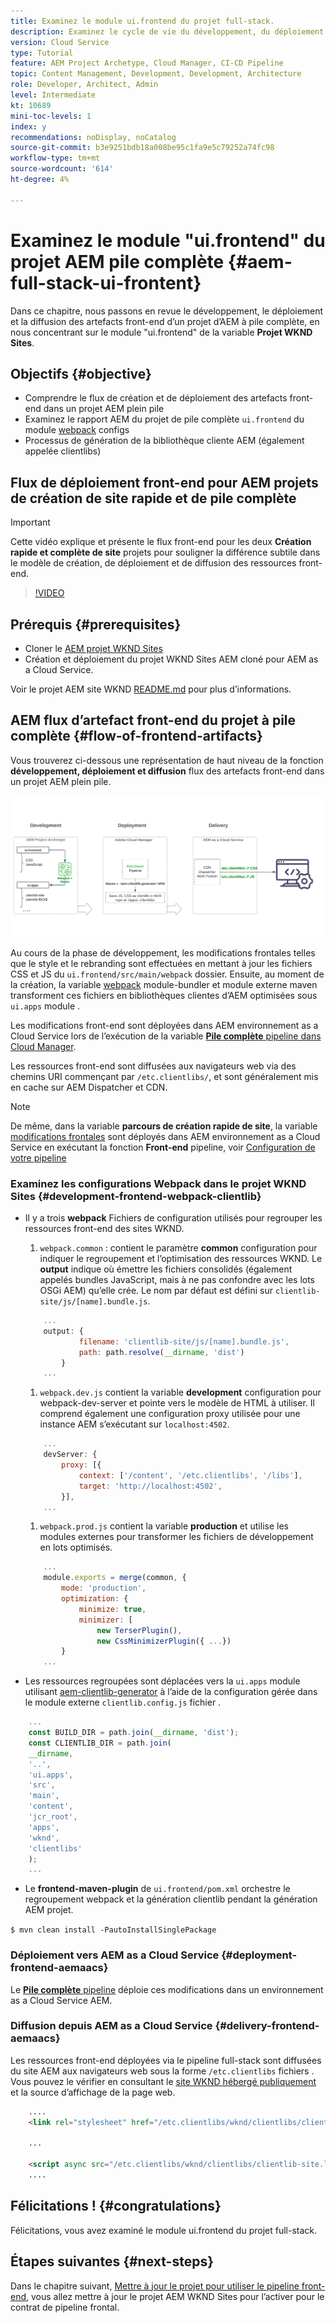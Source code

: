 ```yaml
---
title: Examinez le module ui.frontend du projet full-stack.
description: Examinez le cycle de vie du développement, du déploiement et de la diffusion front-end d’un projet AEM Sites complet basé sur Maven.
version: Cloud Service
type: Tutorial
feature: AEM Project Archetype, Cloud Manager, CI-CD Pipeline
topic: Content Management, Development, Development, Architecture
role: Developer, Architect, Admin
level: Intermediate
kt: 10689
mini-toc-levels: 1
index: y
recommendations: noDisplay, noCatalog
source-git-commit: b3e9251bdb18a008be95c1fa9e5c79252a74fc98
workflow-type: tm+mt
source-wordcount: '614'
ht-degree: 4%

---
```



# Examinez le module &quot;ui.frontend&quot; du projet AEM pile complète {#aem-full-stack-ui-frontent}

Dans ce chapitre, nous passons en revue le développement, le déploiement et la diffusion des artefacts front-end d’un projet d’AEM à pile complète, en nous concentrant sur le module &quot;ui.frontend&quot; de la variable __Projet WKND Sites__.


## Objectifs {#objective}

* Comprendre le flux de création et de déploiement des artefacts front-end dans un projet AEM plein pile
* Examinez le rapport AEM du projet de pile complète `ui.frontend` du module [webpack](https://webpack.js.org/) configs
* Processus de génération de la bibliothèque cliente AEM (également appelée clientlibs)

## Flux de déploiement front-end pour AEM projets de création de site rapide et de pile complète

>[!IMPORTANT]
>
>Cette vidéo explique et présente le flux front-end pour les deux **Création rapide et complète de site** projets pour souligner la différence subtile dans le modèle de création, de déploiement et de diffusion des ressources front-end.

>[!VIDEO](https://video.tv.adobe.com/v/3409344?quality=12&learn=on)

## Prérequis {#prerequisites}


* Cloner le [AEM projet WKND Sites](https://github.com/adobe/aem-guides-wknd)
* Création et déploiement du projet WKND Sites AEM cloné pour AEM as a Cloud Service.

Voir le projet AEM site WKND [README.md](https://github.com/adobe/aem-guides-wknd/blob/main/README.md) pour plus d’informations.

## AEM flux d’artefact front-end du projet à pile complète {#flow-of-frontend-artifacts}

Vous trouverez ci-dessous une représentation de haut niveau de la fonction __développement, déploiement et diffusion__ flux des artefacts front-end dans un projet AEM plein pile.

![Développement, déploiement et diffusion d’artefacts front-end](assets/Dev-Deploy-Delivery-AEM-Project.png)


Au cours de la phase de développement, les modifications frontales telles que le style et le rebranding sont effectuées en mettant à jour les fichiers CSS et JS du `ui.frontend/src/main/webpack` dossier. Ensuite, au moment de la création, la variable [webpack](https://webpack.js.org/) module-bundler et module externe maven transforment ces fichiers en bibliothèques clientes d’AEM optimisées sous `ui.apps` module .

Les modifications front-end sont déployées dans AEM environnement as a Cloud Service lors de l’exécution de la variable [__Pile complète__ pipeline dans Cloud Manager](https://experienceleague.adobe.com/docs/experience-manager-cloud-service/content/implementing/using-cloud-manager/cicd-pipelines/introduction-ci-cd-pipelines.html).

Les ressources front-end sont diffusées aux navigateurs web via des chemins URI commençant par `/etc.clientlibs/`, et sont généralement mis en cache sur AEM Dispatcher et CDN.


>[!NOTE]
>
> De même, dans la variable __parcours de création rapide de site__, la variable [modifications frontales](https://experienceleague.adobe.com/docs/experience-manager-cloud-service/content/sites/administering/site-creation/quick-site/customize-theme.html) sont déployés dans AEM environnement as a Cloud Service en exécutant la fonction __Front-end__ pipeline, voir [Configuration de votre pipeline](https://experienceleague.adobe.com/docs/experience-manager-cloud-service/content/sites/administering/site-creation/quick-site/pipeline-setup.html)

### Examinez les configurations Webpack dans le projet WKND Sites {#development-frontend-webpack-clientlib}

* Il y a trois __webpack__ Fichiers de configuration utilisés pour regrouper les ressources front-end des sites WKND.

   1. `webpack.common` : contient le paramètre __common__ configuration pour indiquer le regroupement et l’optimisation des ressources WKND. Le __output__ indique où émettre les fichiers consolidés (également appelés bundles JavaScript, mais à ne pas confondre avec les lots OSGi AEM) qu’elle crée. Le nom par défaut est défini sur `clientlib-site/js/[name].bundle.js`.

   ```javascript
       ...
       output: {
               filename: 'clientlib-site/js/[name].bundle.js',
               path: path.resolve(__dirname, 'dist')
           }
       ...    
   ```

   1. `webpack.dev.js` contient la variable __development__ configuration pour webpack-dev-server et pointe vers le modèle de HTML à utiliser. Il comprend également une configuration proxy utilisée pour une instance AEM s’exécutant sur `localhost:4502`.

   ```javascript
       ...
       devServer: {
           proxy: [{
               context: ['/content', '/etc.clientlibs', '/libs'],
               target: 'http://localhost:4502',
           }],
       ...    
   ```

   1. `webpack.prod.js` contient la variable __production__ et utilise les modules externes pour transformer les fichiers de développement en lots optimisés.

   ```javascript
       ...
       module.exports = merge(common, {
           mode: 'production',
           optimization: {
               minimize: true,
               minimizer: [
                   new TerserPlugin(),
                   new CssMinimizerPlugin({ ...})
           }
       ...    
   ```


* Les ressources regroupées sont déplacées vers la `ui.apps` module utilisant [aem-clientlib-generator](https://www.npmjs.com/package/aem-clientlib-generator) à l’aide de la configuration gérée dans le module externe `clientlib.config.js` fichier .

```javascript
    ...
    const BUILD_DIR = path.join(__dirname, 'dist');
    const CLIENTLIB_DIR = path.join(
    __dirname,
    '..',
    'ui.apps',
    'src',
    'main',
    'content',
    'jcr_root',
    'apps',
    'wknd',
    'clientlibs'
    );
    ...
```

* Le __frontend-maven-plugin__ de `ui.frontend/pom.xml` orchestre le regroupement webpack et la génération clientlib pendant la génération AEM projet.

`$ mvn clean install -PautoInstallSinglePackage`

### Déploiement vers AEM as a Cloud Service {#deployment-frontend-aemaacs}

Le [__Pile complète__ pipeline](https://experienceleague.adobe.com/docs/experience-manager-cloud-service/content/implementing/using-cloud-manager/cicd-pipelines/introduction-ci-cd-pipelines.html?#full-stack-pipeline) déploie ces modifications dans un environnement as a Cloud Service AEM.


### Diffusion depuis AEM as a Cloud Service {#delivery-frontend-aemaacs}

Les ressources front-end déployées via le pipeline full-stack sont diffusées du site AEM aux navigateurs web sous la forme `/etc.clientlibs` fichiers . Vous pouvez le vérifier en consultant le [site WKND hébergé publiquement](https://wknd.site/content/wknd/us/en.html) et la source d’affichage de la page web.

```html
    ....
    <link rel="stylesheet" href="/etc.clientlibs/wknd/clientlibs/clientlib-site.lc-181cd4102f7f49aa30eea548a7715c31-lc.min.css" type="text/css">

    ...

    <script async src="/etc.clientlibs/wknd/clientlibs/clientlib-site.lc-d4e7c03fe5c6a405a23b3ca1cc3dcd3d-lc.min.js"></script>
    ....
```

## Félicitations ! {#congratulations}

Félicitations, vous avez examiné le module ui.frontend du projet full-stack.

## Étapes suivantes {#next-steps}

Dans le chapitre suivant, [Mettre à jour le projet pour utiliser le pipeline front-end](update-project.md), vous allez mettre à jour le projet AEM WKND Sites pour l’activer pour le contrat de pipeline frontal.
